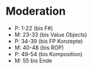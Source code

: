 # Moderation

- P: 1-22 (bis F#)
- M: 23-33 (bis Value Objects)
- P: 34-39 (bis FP Konzepte)
- M: 40-48 (bis ROP)
- P: 49-54 (bis Komposition)
- M: 55 bis Ende
